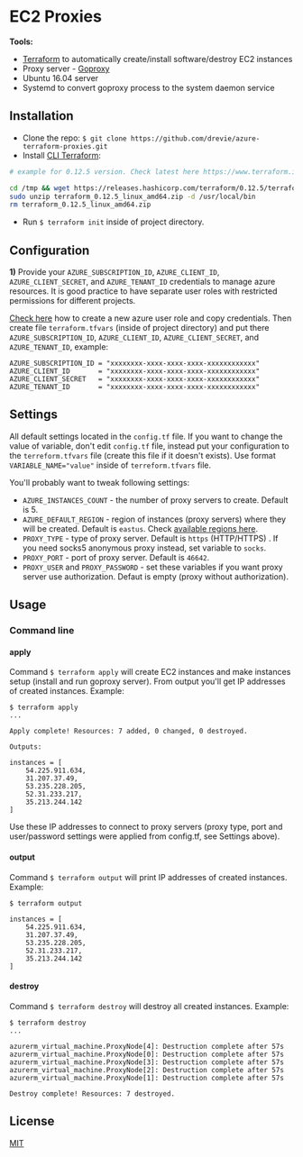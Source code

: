 # EC2 Proxies



**Tools:**
* [Terraform](https://www.terraform.io/) to automatically create/install software/destroy EC2 instances
* Proxy server - [Goproxy](https://github.com/snail007/goproxy)
* Ubuntu 16.04 server
* Systemd to convert goproxy process to the system daemon service


## Installation

* Clone the repo: `$ git clone https://github.com/drevie/azure-terraform-proxies.git`
* Install [CLI Terraform](https://www.terraform.io/intro/getting-started/install.html):

```bash
# example for 0.12.5 version. Check latest here https://www.terraform.io/downloads.html

cd /tmp && wget https://releases.hashicorp.com/terraform/0.12.5/terraform_0.12.5_linux_amd64.zip
sudo unzip terraform_0.12.5_linux_amd64.zip -d /usr/local/bin
rm terraform_0.12.5_linux_amd64.zip
```

* Run `$ terraform init` inside of project directory.

## Configuration

**1)** Provide your `AZURE_SUBSCRIPTION_ID`, `AZURE_CLIENT_ID`, `AZURE_CLIENT_SECRET`, and `AZURE_TENANT_ID` credentials to manage azure resources. It is good practice to have separate user roles with restricted permissions for different projects.

[Check here](https://docs.microsoft.com/en-us/azure/media-services/previous/media-services-portal-get-started-with-aad) how to create a new azure user role and copy credentials. Then create file `terraform.tfvars` (inside of project directory) and put there `AZURE_SUBSCRIPTION_ID`, `AZURE_CLIENT_ID`, `AZURE_CLIENT_SECRET`, and `AZURE_TENANT_ID`, example:

```
AZURE_SUBSCRIPTION_ID = "xxxxxxxx-xxxx-xxxx-xxxx-xxxxxxxxxxxx"
AZURE_CLIENT_ID       = "xxxxxxxx-xxxx-xxxx-xxxx-xxxxxxxxxxxx"
AZURE_CLIENT_SECRET   = "xxxxxxxx-xxxx-xxxx-xxxx-xxxxxxxxxxxx"
AZURE_TENANT_ID       = "xxxxxxxx-xxxx-xxxx-xxxx-xxxxxxxxxxxx"
```


## Settings

All default settings located in the `config.tf` file. If you want to change the value of variable, don't edit `config.tf` file, instead put your configuration to the `terreform.tfvars` file (create this file if it doesn't exists). Use format `VARIABLE_NAME="value"` inside of `terreform.tfvars` file.

You'll probably want to tweak following settings:

* `AZURE_INSTANCES_COUNT` - the number of proxy servers to create. Default is 5.
* `AZURE_DEFAULT_REGION` - region of instances (proxy servers) where they will be created. Default is `eastus`. Check [available regions here](https://azure.microsoft.com/en-us/global-infrastructure/locations/). 
* `PROXY_TYPE` - type of proxy server. Default is `https` (HTTP/HTTPS) . If you need socks5 anonymous proxy instead, set variable to `socks`.
* `PROXY_PORT` - port of proxy server. Default is `46642`.
* `PROXY_USER` and `PROXY_PASSWORD` - set these variables if you want proxy server use authorization. Defaut is empty (proxy without authorization).

## Usage
### Command line
#### apply

Command `$ terraform apply` will create EC2 instances and make instances setup (install and run goproxy server). From output you'll get IP addresses of created instances. Example:

```
$ terraform apply
...

Apply complete! Resources: 7 added, 0 changed, 0 destroyed.

Outputs:

instances = [
    54.225.911.634,
    31.207.37.49,
    53.235.228.205,
    52.31.233.217,
    35.213.244.142
]
```

Use these IP addresses to connect to proxy servers (proxy type, port and user/password settings were applied from config.tf, see Settings above).

#### output

Command `$ terraform output` will print IP addresses of created instances. Example:

```
$ terraform output

instances = [
    54.225.911.634,
    31.207.37.49,
    53.235.228.205,
    52.31.233.217,
    35.213.244.142
]
```

#### destroy

Command `$ terraform destroy` will destroy all created instances. Example:

```
$ terraform destroy
...

azurerm_virtual_machine.ProxyNode[4]: Destruction complete after 57s
azurerm_virtual_machine.ProxyNode[0]: Destruction complete after 57s
azurerm_virtual_machine.ProxyNode[3]: Destruction complete after 57s
azurerm_virtual_machine.ProxyNode[2]: Destruction complete after 57s
azurerm_virtual_machine.ProxyNode[1]: Destruction complete after 57s

Destroy complete! Resources: 7 destroyed.
```

## License

[MIT](https://opensource.org/licenses/MIT)